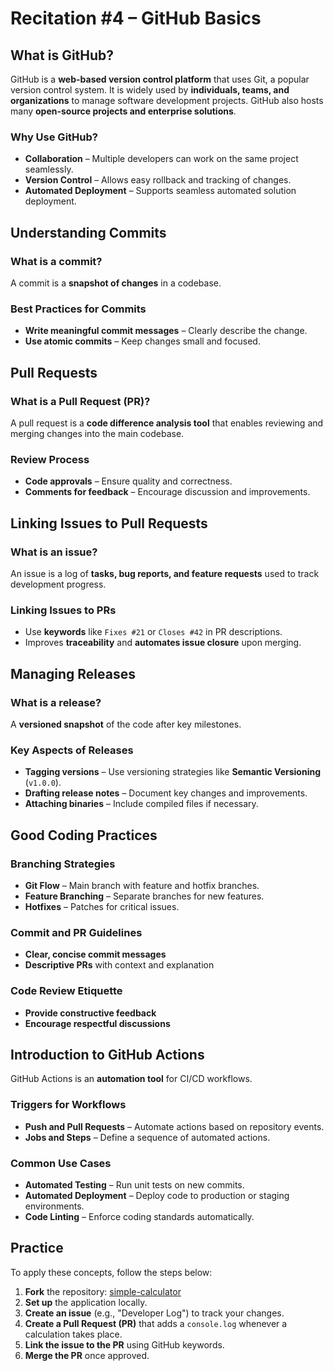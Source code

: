 # Recitation #4 – GitHub Basics

## What is GitHub?
GitHub is a **web-based version control platform** that uses Git, a popular version control system. It is widely used by **individuals, teams, and organizations** to manage software development projects. GitHub also hosts many **open-source projects and enterprise solutions**.

### Why Use GitHub?
- **Collaboration** – Multiple developers can work on the same project seamlessly.
- **Version Control** – Allows easy rollback and tracking of changes.
- **Automated Deployment** – Supports seamless automated solution deployment.

## Understanding Commits
### What is a commit?
A commit is a **snapshot of changes** in a codebase.

### Best Practices for Commits
- **Write meaningful commit messages** – Clearly describe the change.
- **Use atomic commits** – Keep changes small and focused.

## Pull Requests
### What is a Pull Request (PR)?
A pull request is a **code difference analysis tool** that enables reviewing and merging changes into the main codebase.

### Review Process
- **Code approvals** – Ensure quality and correctness.
- **Comments for feedback** – Encourage discussion and improvements.

## Linking Issues to Pull Requests
### What is an issue?
An issue is a log of **tasks, bug reports, and feature requests** used to track development progress.

### Linking Issues to PRs
- Use **keywords** like `Fixes #21` or `Closes #42` in PR descriptions.
- Improves **traceability** and **automates issue closure** upon merging.

## Managing Releases
### What is a release?
A **versioned snapshot** of the code after key milestones.

### Key Aspects of Releases
- **Tagging versions** – Use versioning strategies like **Semantic Versioning** (`v1.0.0`).
- **Drafting release notes** – Document key changes and improvements.
- **Attaching binaries** – Include compiled files if necessary.

## Good Coding Practices
### Branching Strategies
- **Git Flow** – Main branch with feature and hotfix branches.
- **Feature Branching** – Separate branches for new features.
- **Hotfixes** – Patches for critical issues.

### Commit and PR Guidelines
- **Clear, concise commit messages**
- **Descriptive PRs** with context and explanation

### Code Review Etiquette
- **Provide constructive feedback**
- **Encourage respectful discussions**

## Introduction to GitHub Actions
GitHub Actions is an **automation tool** for CI/CD workflows.

### Triggers for Workflows
- **Push and Pull Requests** – Automate actions based on repository events.
- **Jobs and Steps** – Define a sequence of automated actions.

### Common Use Cases
- **Automated Testing** – Run unit tests on new commits.
- **Automated Deployment** – Deploy code to production or staging environments.
- **Code Linting** – Enforce coding standards automatically.

## Practice
To apply these concepts, follow the steps below:

1. **Fork** the repository: [simple-calculator](https://github.com/Jacqueline-Tsai/simple-calculator)
2. **Set up** the application locally.
3. **Create an issue** (e.g., "Developer Log") to track your changes.
4. **Create a Pull Request (PR)** that adds a `console.log` whenever a calculation takes place.
5. **Link the issue to the PR** using GitHub keywords.
6. **Merge the PR** once approved.